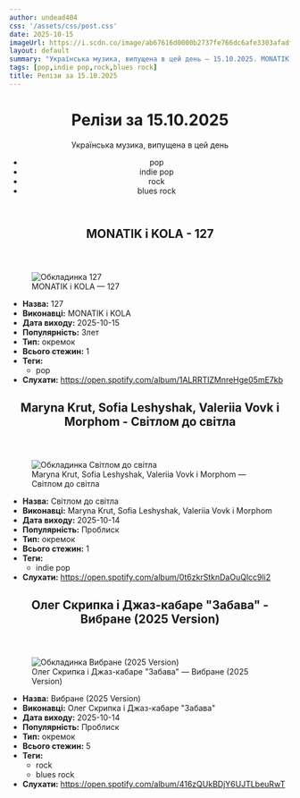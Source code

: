 ```yaml
---
author: undead404
css: '/assets/css/post.css'
date: 2025-10-15
imageUrl: https://i.scdn.co/image/ab67616d0000b2737fe766dc6afe3303afadf6a8
layout: default
summary: "Українська музика, випущена в цей день – 15.10.2025. MONATIK, KOLA, Maryna Krut, Sofia Leshyshak і Valeriia Vovk"
tags: [pop,indie pop,rock,blues rock]
title: Релізи за 15.10.2025
---
```


<main class="main-content">
  <header>
    <h1>Релізи за <time datetime="2025-10-15">15.10.2025</time></h1>
    <p class="summary">Українська музика, випущена в цей день</p>
      <ul class="tags">
          <li>pop</li>
          <li>indie pop</li>
          <li>rock</li>
          <li>blues rock</li>
      </ul>
  </header>
  <section class="releases">
    <article class="release">
      <header>
        <h2>
          MONATIK і KOLA - 127
        </h2>
      </header>
      <figure>
        <img src="https://i.scdn.co/image/ab67616d0000b2737fe766dc6afe3303afadf6a8" alt="Обкладинка 127">
        <figcaption>MONATIK і KOLA — 127</figcaption>
      </figure>
      <ul>
        <li><strong>Назва:</strong> 127</li>
        <li><strong>Виконавці:</strong> MONATIK і KOLA</li>
        <li><strong>Дата виходу:</strong> 2025-10-15</li>
        <li><strong>Популярність:</strong> Злет</li>
        <li><strong>Тип:</strong> окремок</li>
        <li><strong>Всього стежин:</strong> 1</li>
            <li><strong>Теги:</strong>
            <ul class="tags">
                <li class="tag">pop</li>
            </ul>
            </li>
        <li><strong>Слухати:</strong> <a href="https://open.spotify.com/album/1ALRRTlZMnreHge05mE7kb" target="_blank">https:&#x2F;&#x2F;open.spotify.com&#x2F;album&#x2F;1ALRRTlZMnreHge05mE7kb</a></li>
      </ul>
    </article>
    <article class="release">
      <header>
        <h2>
          Maryna Krut, Sofia Leshyshak, Valeriia Vovk і Morphom - Світлом до світла
        </h2>
      </header>
      <figure>
        <img src="https://i.scdn.co/image/ab67616d0000b273e8352f382744b4e299e933c6" alt="Обкладинка Світлом до світла">
        <figcaption>Maryna Krut, Sofia Leshyshak, Valeriia Vovk і Morphom — Світлом до світла</figcaption>
      </figure>
      <ul>
        <li><strong>Назва:</strong> Світлом до світла</li>
        <li><strong>Виконавці:</strong> Maryna Krut, Sofia Leshyshak, Valeriia Vovk і Morphom</li>
        <li><strong>Дата виходу:</strong> 2025-10-14</li>
        <li><strong>Популярність:</strong> Проблиск</li>
        <li><strong>Тип:</strong> окремок</li>
        <li><strong>Всього стежин:</strong> 1</li>
            <li><strong>Теги:</strong>
            <ul class="tags">
                <li class="tag">indie pop</li>
            </ul>
            </li>
        <li><strong>Слухати:</strong> <a href="https://open.spotify.com/album/0t6zkrStknDaOuQlcc9li2" target="_blank">https:&#x2F;&#x2F;open.spotify.com&#x2F;album&#x2F;0t6zkrStknDaOuQlcc9li2</a></li>
      </ul>
    </article>
    <article class="release">
      <header>
        <h2>
          Олег Скрипка і Джаз-кабаре &quot;Забава&quot; - Вибране (2025 Version)
        </h2>
      </header>
      <figure>
        <img src="https://i.scdn.co/image/ab67616d0000b273468df81797b9e2f1f82b75a0" alt="Обкладинка Вибране (2025 Version)">
        <figcaption>Олег Скрипка і Джаз-кабаре &quot;Забава&quot; — Вибране (2025 Version)</figcaption>
      </figure>
      <ul>
        <li><strong>Назва:</strong> Вибране (2025 Version)</li>
        <li><strong>Виконавці:</strong> Олег Скрипка і Джаз-кабаре &quot;Забава&quot;</li>
        <li><strong>Дата виходу:</strong> 2025-10-14</li>
        <li><strong>Популярність:</strong> Проблиск</li>
        <li><strong>Тип:</strong> окремок</li>
        <li><strong>Всього стежин:</strong> 5</li>
            <li><strong>Теги:</strong>
            <ul class="tags">
                <li class="tag">rock</li>
                <li class="tag">blues rock</li>
            </ul>
            </li>
        <li><strong>Слухати:</strong> <a href="https://open.spotify.com/album/416zQUkBDjY6UJTLbeuRwT" target="_blank">https:&#x2F;&#x2F;open.spotify.com&#x2F;album&#x2F;416zQUkBDjY6UJTLbeuRwT</a></li>
      </ul>
    </article>
  </section>
</main>